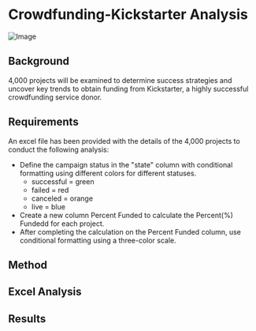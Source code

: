 # Crowdfunding-Kickstarter Analysis

![Image](https://cdn0.tnwcdn.com/wp-content/blogs.dir/1/files/2017/06/ksimage-796x389.jpg)

## Background

4,000 projects will be examined to determine success strategies and uncover key trends to obtain funding from Kickstarter, a highly successful crowdfunding service donor.

## Requirements

An excel file has been provided with the details of the 4,000 projects to conduct the following analysis:

* Define the campaign status in the "state" column with conditional formatting using different colors for different statuses. 
  * successful = green
  * failed = red
  * canceled = orange
  * live = blue
* Create a new column Percent Funded to calculate the Percent(%) Fundedd for each project.
* After completing the calculation on the Percent Funded column, use conditional formatting using a three-color scale.


## Method 

## Excel Analysis

## Results
